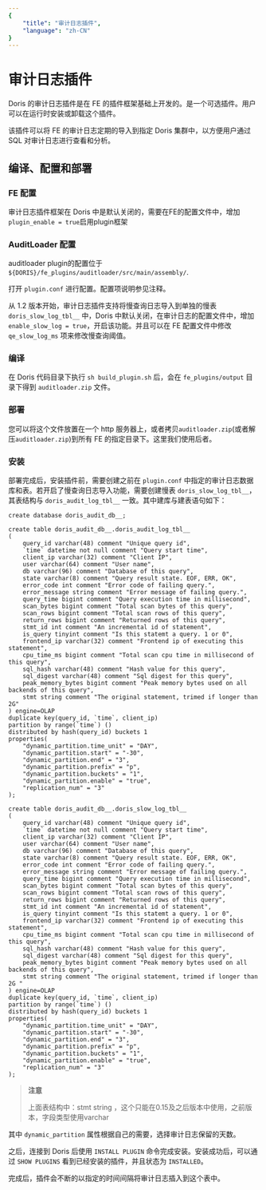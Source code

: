```yaml
---
{
    "title": "审计日志插件",
    "language": "zh-CN"
}
---
```


<!-- 
Licensed to the Apache Software Foundation (ASF) under one
or more contributor license agreements.  See the NOTICE file
distributed with this work for additional information
regarding copyright ownership.  The ASF licenses this file
to you under the Apache License, Version 2.0 (the
"License"); you may not use this file except in compliance
with the License.  You may obtain a copy of the License at

  http://www.apache.org/licenses/LICENSE-2.0

Unless required by applicable law or agreed to in writing,
software distributed under the License is distributed on an
"AS IS" BASIS, WITHOUT WARRANTIES OR CONDITIONS OF ANY
KIND, either express or implied.  See the License for the
specific language governing permissions and limitations
under the License.
-->

# 审计日志插件

Doris 的审计日志插件是在 FE 的插件框架基础上开发的。是一个可选插件。用户可以在运行时安装或卸载这个插件。

该插件可以将 FE 的审计日志定期的导入到指定 Doris 集群中，以方便用户通过 SQL 对审计日志进行查看和分析。

## 编译、配置和部署

### FE 配置

审计日志插件框架在 Doris 中是默认关闭的，需要在FE的配置文件中，增加`plugin_enable = true`启用plugin框架

### AuditLoader 配置

auditloader plugin的配置位于`${DORIS}/fe_plugins/auditloader/src/main/assembly/`.

打开 `plugin.conf` 进行配置。配置项说明参见注释。

<version since="1.2.0"></version>
从 1.2 版本开始，审计日志插件支持将慢查询日志导入到单独的慢表 `doris_slow_log_tbl__` 中，Doris 中默认关闭，在审计日志的配置文件中，增加 `enable_slow_log = true`，开启该功能。并且可以在 FE 配置文件中修改 `qe_slow_log_ms` 项来修改慢查询阈值。

### 编译

在 Doris 代码目录下执行 `sh build_plugin.sh` 后，会在 `fe_plugins/output` 目录下得到 `auditloader.zip` 文件。

### 部署

您可以将这个文件放置在一个 http 服务器上，或者拷贝`auditloader.zip`(或者解压`auditloader.zip`)到所有 FE 的指定目录下。这里我们使用后者。

### 安装

部署完成后，安装插件前，需要创建之前在 `plugin.conf` 中指定的审计日志数据库和表。若开启了慢查询日志导入功能，需要创建慢表 `doris_slow_log_tbl__`，其表结构与 `doris_audit_log_tbl__` 一致。其中建库与建表语句如下：

```
create database doris_audit_db__;

create table doris_audit_db__.doris_audit_log_tbl__
(
    query_id varchar(48) comment "Unique query id",
    `time` datetime not null comment "Query start time",
    client_ip varchar(32) comment "Client IP",
    user varchar(64) comment "User name",
    db varchar(96) comment "Database of this query",
    state varchar(8) comment "Query result state. EOF, ERR, OK",
    error_code int comment "Error code of failing query.",
    error_message string comment "Error message of failing query.",
    query_time bigint comment "Query execution time in millisecond",
    scan_bytes bigint comment "Total scan bytes of this query",
    scan_rows bigint comment "Total scan rows of this query",
    return_rows bigint comment "Returned rows of this query",
    stmt_id int comment "An incremental id of statement",
    is_query tinyint comment "Is this statemt a query. 1 or 0",
    frontend_ip varchar(32) comment "Frontend ip of executing this statement",
    cpu_time_ms bigint comment "Total scan cpu time in millisecond of this query",
    sql_hash varchar(48) comment "Hash value for this query",
    sql_digest varchar(48) comment "Sql digest for this query",
    peak_memory_bytes bigint comment "Peak memory bytes used on all backends of this query",
    stmt string comment "The original statement, trimed if longer than 2G"
) engine=OLAP
duplicate key(query_id, `time`, client_ip)
partition by range(`time`) ()
distributed by hash(query_id) buckets 1
properties(
    "dynamic_partition.time_unit" = "DAY",
    "dynamic_partition.start" = "-30",
    "dynamic_partition.end" = "3",
    "dynamic_partition.prefix" = "p",
    "dynamic_partition.buckets" = "1",
    "dynamic_partition.enable" = "true",
    "replication_num" = "3"
);

create table doris_audit_db__.doris_slow_log_tbl__
(
    query_id varchar(48) comment "Unique query id",
    `time` datetime not null comment "Query start time",
    client_ip varchar(32) comment "Client IP",
    user varchar(64) comment "User name",
    db varchar(96) comment "Database of this query",
    state varchar(8) comment "Query result state. EOF, ERR, OK",
    error_code int comment "Error code of failing query.",
    error_message string comment "Error message of failing query.",
    query_time bigint comment "Query execution time in millisecond",
    scan_bytes bigint comment "Total scan bytes of this query",
    scan_rows bigint comment "Total scan rows of this query",
    return_rows bigint comment "Returned rows of this query",
    stmt_id int comment "An incremental id of statement",
    is_query tinyint comment "Is this statemt a query. 1 or 0",
    frontend_ip varchar(32) comment "Frontend ip of executing this statement",
    cpu_time_ms bigint comment "Total scan cpu time in millisecond of this query",
    sql_hash varchar(48) comment "Hash value for this query",
    sql_digest varchar(48) comment "Sql digest for this query",
    peak_memory_bytes bigint comment "Peak memory bytes used on all backends of this query",
    stmt string comment "The original statement, trimed if longer than 2G "
) engine=OLAP
duplicate key(query_id, `time`, client_ip)
partition by range(`time`) ()
distributed by hash(query_id) buckets 1
properties(
    "dynamic_partition.time_unit" = "DAY",
    "dynamic_partition.start" = "-30",
    "dynamic_partition.end" = "3",
    "dynamic_partition.prefix" = "p",
    "dynamic_partition.buckets" = "1",
    "dynamic_partition.enable" = "true",
    "replication_num" = "3"
);
```

>**注意**
>
> 上面表结构中：stmt string ，这个只能在0.15及之后版本中使用，之前版本，字段类型使用varchar

其中 `dynamic_partition` 属性根据自己的需要，选择审计日志保留的天数。

之后，连接到 Doris 后使用 `INSTALL PLUGIN` 命令完成安装。安装成功后，可以通过 `SHOW PLUGINS` 看到已经安装的插件，并且状态为 `INSTALLED`。

完成后，插件会不断的以指定的时间间隔将审计日志插入到这个表中。
